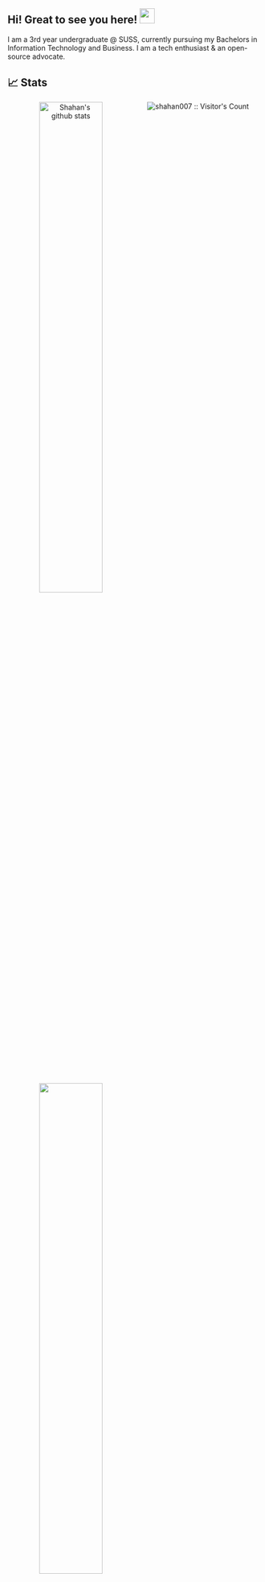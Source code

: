 ## Hi! Great to see you here! <img src="https://raw.githubusercontent.com/aemmadi/aemmadi/master/wave.gif" width="30px">

I am a 3rd year undergraduate @ SUSS, currently pursuing my Bachelors in Information Technology and Business. I am a tech enthusiast & an open-source advocate. 

<!--
**shahan007/shahan007** is a ✨ _special_ ✨ repository because its `README.md` (this file) appears on your GitHub profile.

Here are some ideas to get you started:

- 🔭 I’m currently working on ...
- 🌱 I’m currently learning ...
- 👯 I’m looking to collaborate on ...
- 🤔 I’m looking for help with ...
- 💬 Ask me about ...
- 📫 How to reach me: ...
- 😄 Pronouns: ...
- ⚡ Fun fact: ...
-->

## 📈 Stats
<p align="center">	
  <img width="50%" align="left" src="https://github-readme-stats.vercel.app/api?username=shahan007&show_icons=true&include_all_commits=true&theme=buefy&hide_border=true" alt="Shahan's github stats"/>  
  <img width="50%"  align="left" src="https://github-readme-stats.vercel.app/api/top-langs/?username=shahan007&layout=compact&theme=buefy&hide_border=true&hide=Jupyter Notebook" /> 
</p>
<p align="center"><img src="https://visitor-badge.laobi.icu/badge?page_id=shaha007.shaha007" alt="shahan007 :: Visitor's Count" /></p>
